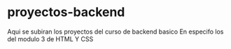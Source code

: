 # proyectos-backend
Aqui se subiran los proyectos del curso de backend basico
En especifo los del modulo 3 de HTML Y CSS
